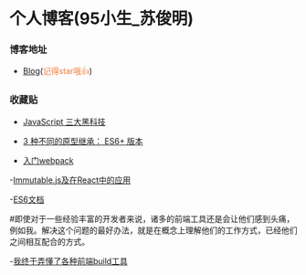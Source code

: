 # 个人博客(95小生_苏俊明)
### 博客地址
- [Blog](https://github.com/SuJunming/blog/issues)(<span style="color: rgb(243,121,52);">记得star哦👍</span>)
### 收藏贴
- [JavaScript 三大黑科技](https://75team.com/post/three-black-tech-in-modern-js.html)

- [3 种不同的原型继承： ES6+ 版本](https://75team.com/post/3-different-kinds-of-prototypal-inheritance-es6-edition.html)

- [入门webpack](http://www.jianshu.com/p/42e11515c10f)

-[Immutable.js及在React中的应用](https://zhenhua-lee.github.io/react/Immutable.html)

-[ES6文档](http://es6.ruanyifeng.com/#docs/intro)

#即使对于一些经验丰富的开发者来说，诸多的前端工具还是会让他们感到头痛，例如我。解决这个问题的最好办法，就是在概念上理解他们的工作方式，已经他们之间相互配合的方式。

-[我终于弄懂了各种前端build工具](https://sdk.cn/news/5412?hmsr=toutiao.io&utm_medium=toutiao.io&utm_source=toutiao.io)
